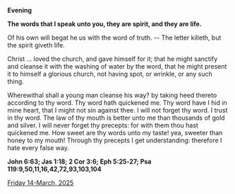 **Evening**

**The words that I speak unto you, they are spirit, and they are life.**
 
Of his own will begat he us with the word of truth. -- The letter killeth, but the spirit giveth life.
 
Christ ... loved the church, and gave himself for it; that he might sanctify and cleanse it with the washing of water by the word, that he might present it to himself a glorious church, not having spot, or wrinkle, or any such thing.
 
Wherewithal shall a young man cleanse his way? by taking heed thereto according to thy word. Thy word hath quickened me. Thy word have I hid in mine heart, that I might not sin against thee. I will not forget thy word. I trust in thy word. The law of thy mouth is better unto me than thousands of gold and silver. I will never forget thy precepts: for with them thou hast quickened me. How sweet are thy words unto my taste! yea, sweeter than honey to my mouth! Through thy precepts I get understanding: therefore I hate every false way.  

**John 6:63; Jas 1:18; 2 Cor 3:6; Eph 5:25‑27; Psa 119:9,50,11,16,42,72,93,103,104**

[Friday 14-March, 2025](https://t.me/daily_light)
